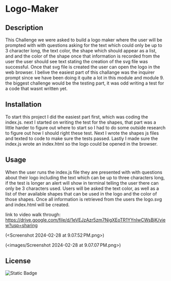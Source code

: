 # Logo-Maker

## Description
This Challenge we were asked to build a logo maker where the user will be prompted with with questions asking for the text which could only be up to 3 character long, the text color, the shape which should appear as a list, and and the color of the shape once that information is recorded from the user the user should see text stating the creation of the svg file was successful. Once that svg file is created the user can open the logo in the web browser. I belive the easiest part of this challange was the inquirer prompt since we have been doing it quite a lot in this module and module 9. the biggest challenge would be the testing part, it was odd writing a test for a code that wasnt written yet.

## Installation
To start this project I did the easiest part first, which was coding the index.js. next I started on writing the test for the shapes, that part was a little harder to figure out where to start so I had to do some outside research to figure out how I should right these test. Next I wrote the shapes js files and texted to code to make sure the tests passed. Lastly I made sure the index.js wrote an index.html so the logo could be opened in the browser.

## Usage
When the user runs the index.js file they are presented with with questions about their logo including the text which can be up to three characters long, if the test is longer an alert will show in terminal telling the user there can only be 3 characters used. Users  will be asked the text color, as well as a list of ther available shapes that can be used in the logo and the color of those shapes. Once all information is retrieved from the users the logo.svg and index.html will be created. 

link to video walk through:
https://drive.google.com/file/d/1eVEJzAzr5zm7NigXEoTR1YYnIwCWsBjK/view?usp=sharing

(<Screenshot 2024-02-28 at 9.07.52 PM.png>)

(<images/Screenshot 2024-02-28 at 9.07.07 PM.png>)

## License 

![Static Badge](https://img.shields.io/badge/license-MIT-blue)
